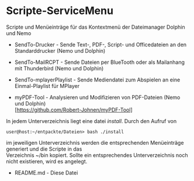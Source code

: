 # Scripte-ServiceMenu
Scripte und Menüeinträge für das Kontextmenü der Dateimanager Dolphin und Nemo

- SendTo-Drucker - Sende Text-, PDF-, Script- und Officedateien an den Standarddrucker (Nemo und Dolphin)

- SendTo-MailRCPT - Sende Dateien per BlueTooth oder als Mailanhang mit Thunderbird (Nemo und Dolphin)

- SendTo-mplayerPlaylist - Sende Mediendatei zum Abspielen an eine Einmal-Playlist für MPlayer

- myPDF-Tool - Analysieren und Modifizieren von PDF-Dateien (Nemo und Dolphin) </br> [https://github.com/Robert-Johnen/myPDF-Tool]

In jedem Unterverzeichnis liegt eine datei _install_. Durch den Aufruf von
```
user@host:~/entpackte/Dateien> bash ./install
```
im jeweiligen Unterverzeichnis werden die entsprechenden Menüeinträge generiert und die Scripte in das </br>
Verzeichnis ~/bin kopiert. Sollte ein entsprechendes Unterverzeichnis noch nicht existieren, wird es angelegt.</br>

* README.md - Diese Datei